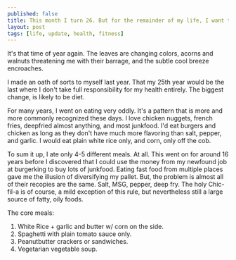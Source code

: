 ```yaml
---
published: false
title: This month I turn 26. But for the remainder of my life, I want to be better.
layout: post
tags: [life, update, health, fitness]
---
```


It's that time of year again. The leaves are changing colors, acorns and walnuts threatening me with their barrage, and the subtle cool breeze encroaches.

I made an oath of sorts to myself last year. That my 25th year would be the last where I don't take full responsibility for my health entirely. The biggest change, is likely to be diet.

For many years, I went on eating very oddly. It's a pattern that is more and more commonly recognized these days. I love chicken nuggets, french fries, deepfried almost anything, and most junkfood. I'd eat burgers and chicken as long as they don't have much more flavoring than salt, pepper, and garlic.  I would eat plain white rice only, and corn, only off the cob.

To sum it up, I ate only 4-5 different meals. At all. This went on for around 16 years before I discovered that I could use the money from my newfound job at burgerking to buy lots of junkfood. Eating fast food from multiple places gave me the illusion of diversifying my pallet. But, the problem is almost all of their recopies are the same. Salt, MSG, pepper, deep fry. The holy Chic-fil-a is of course, a mild exception of this rule, but nevertheless still a large source of fatty, oily foods.

The core meals:
1. White Rice + garlic and butter w/ corn on the side.
2. Spaghetti with plain tomato sauce only.
3. Peanutbutter crackers or sandwiches.
4. Vegetarian vegetable soup.
